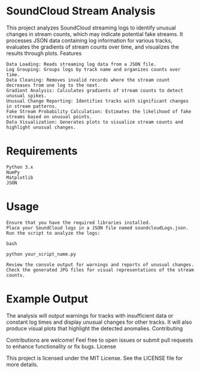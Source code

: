 # SoundCloud Stream Analysis

This project analyzes SoundCloud streaming logs to identify unusual changes in stream counts, which may indicate potential fake streams. It processes JSON data containing log information for various tracks, evaluates the gradients of stream counts over time, and visualizes the results through plots.
Features

    Data Loading: Reads streaming log data from a JSON file.
    Log Grouping: Groups logs by track name and organizes counts over time.
    Data Cleaning: Removes invalid records where the stream count decreases from one log to the next.
    Gradient Analysis: Calculates gradients of stream counts to detect unusual spikes.
    Unusual Change Reporting: Identifies tracks with significant changes in stream patterns.
    Fake Stream Probability Calculation: Estimates the likelihood of fake streams based on unusual points.
    Data Visualization: Generates plots to visualize stream counts and highlight unusual changes.

# Requirements

    Python 3.x
    NumPy
    Matplotlib
    JSON

# Usage

    Ensure that you have the required libraries installed.
    Place your SoundCloud logs in a JSON file named soundcloudLogs.json.
    Run the script to analyze the logs:

    bash

    python your_script_name.py

    Review the console output for warnings and reports of unusual changes.
    Check the generated JPG files for visual representations of the stream counts.

# Example Output

The analysis will output warnings for tracks with insufficient data or constant log times and display unusual changes for other tracks. It will also produce visual plots that highlight the detected anomalies.
Contributing

Contributions are welcome! Feel free to open issues or submit pull requests to enhance functionality or fix bugs.
License

This project is licensed under the MIT License. See the LICENSE file for more details.
